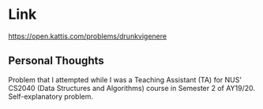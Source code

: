 # Link

https://open.kattis.com/problems/drunkvigenere

## Personal Thoughts

Problem that I attempted while I was a Teaching Assistant (TA) for NUS' CS2040 (Data Structures and Algorithms) course in Semester 2 of AY19/20. Self-explanatory problem.


